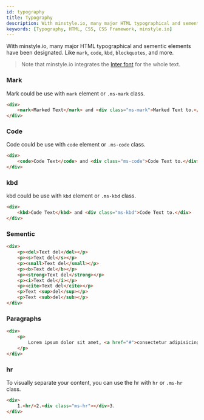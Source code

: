 ```yaml
---
id: typography
title: Typography
description: With minstyle.io, many major HTML typographical and sementic elements have been designated.
keywords: [Typography, HTML, CSS, CSS Framework, minstyle.io]
---
```


With minstyle.io, many major HTML typographical and sementic elements have been designated. Like `mark`, `code`, `kbd`, `blockquotes`, and more.

>Note that minstyle.io integrates the [Inter font](https://fonts.google.com/specimen/Inter) for the whole text.

### Mark

Mark could be use with `mark` element or `.ms-mark` class.

```html live
<div>
    <mark>Marked Text</mark> and <div class="ms-mark">Marked Text to.</div>
</div>
```

### Code

Code could be use with `code` element or `.ms-code` class.

```html live
<div>
    <code>Code Text</code> and <div class="ms-code">Code Text to.</div>
</div>
```

### kbd

kbd could be use with `kbd` element or `.ms-kbd` class.

```html live
<div>
    <kbd>Code Text</kbd> and <div class="ms-kbd">Code Text to.</div>
</div>
```

### Sementic
```html live
<div>
    <p><del>Text del</del></p>
    <p><s>Text del</s></p>
    <p><small>Text del</small></p>
    <p><b>Text del</b></p>
    <p><strong>Text del</strong></p>
    <p><i>Text del</i></p>
    <p><cite>Text del</cite></p>
    <p>Text <sup>del</sup></p>
    <p>Text <sub>del</sub></p>
</div>
```

### Paragraphs
```html live
<div>
    <p>
        Lorem ipsum dolor sit amet, <a href="#">consectetur adipisicing</a> elit. Pariatur mollitia, rem neque aperiam facere quasi reiciendis odit assumenda tempore eligendi impedit atque maiores iure eum quia doloribus ipsum odio quae!
    </p>
</div>
```

### hr

To visually separate your content, you can use the hr with `hr` or `.ms-hr` class.

```html live
<div>
    1.<hr/>2.<div class="ms-hr"></div>3. 
</div>
```


